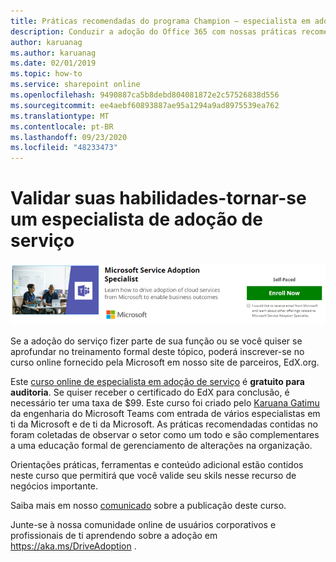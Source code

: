 ```yaml
---
title: Práticas recomendadas do programa Champion – especialista em adoção do serviço
description: Conduzir a adoção do Office 365 com nossas práticas recomendadas de programa de Champion
author: karuanag
ms.author: karuanag
ms.date: 02/01/2019
ms.topic: how-to
ms.service: sharepoint online
ms.openlocfilehash: 9490887ca5b8debd804081872e2c57526838d556
ms.sourcegitcommit: ee4aebf60893887ae95a1294a9ad8975539ea762
ms.translationtype: MT
ms.contentlocale: pt-BR
ms.lasthandoff: 09/23/2020
ms.locfileid: "48233473"
---
```

# <a name="validate-your-skills---become-a-service-adoption-specialist"></a>Validar suas habilidades-tornar-se um especialista de adoção de serviço

![Curso de especialista de adoção de serviço](media/champs_sascourse.png)

Se a adoção do serviço fizer parte de sua função ou se você quiser se aprofundar no treinamento formal deste tópico, poderá inscrever-se no curso online fornecido pela Microsoft em nosso site de parceiros, EdX.org. 

Este [curso online de especialista em adoção de serviço](https://aka.ms/AdoptionCert) é **gratuito para auditoria**.  Se quiser receber o certificado do EdX para conclusão, é necessário ter uma taxa de $99.  Este curso foi criado pelo [Karuana Gatimu](https://linkedin.com/in/karuanagatimu) da engenharia do Microsoft Teams com entrada de vários especialistas em ti da Microsoft e de ti da Microsoft.  As práticas recomendadas contidas no foram coletadas de observar o setor como um todo e são complementares a uma educação formal de gerenciamento de alterações na organização.  

Orientações práticas, ferramentas e conteúdo adicional estão contidos neste curso que permitirá que você valide seu skils nesse recurso de negócios importante.  

Saiba mais em nosso [comunicado](https://aka.ms/AdoptionCertAnnouncement) sobre a publicação deste curso. 

Junte-se à nossa comunidade online de usuários corporativos e profissionais de ti aprendendo sobre a adoção em https://aka.ms/DriveAdoption . 